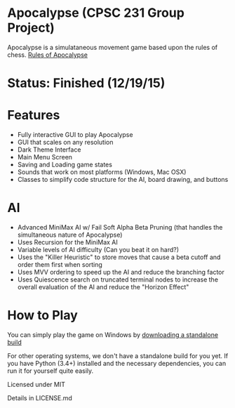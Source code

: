# Apocalypse (CPSC 231 Group Project)

Apocalypse is a simulataneous movement game based upon the rules of chess.
[Rules of Apocalypse](https://en.wikipedia.org/wiki/Apocalypse_(chess_variant))

# Status: Finished (12/19/15)

# Features

- Fully interactive GUI to play Apocalypse
- GUI that scales on any resolution
- Dark Theme Interface
- Main Menu Screen
- Saving and Loading game states
- Sounds that work on most platforms (Windows, Mac OSX)
- Classes to simplify code structure for the AI, board drawing, and buttons

# AI

- Advanced MiniMax AI w/ Fail Soft Alpha Beta Pruning (that handles the simultaneous nature of Apocalypse)
- Uses Recursion for the MiniMax AI
- Variable levels of AI difficulty (Can you beat it on hard?)
- Uses the "Killer Heuristic" to store moves that cause a beta cutoff and order them first when sorting
- Uses MVV ordering to speed up the AI and reduce the branching factor
- Uses Quiescence search on truncated terminal nodes to increase the overall evaluation of the AI and
  reduce the "Horizon Effect"

# How to Play

You can simply play the game on Windows by [downloading a standalone build](https://github.com/Step7750/Apocalypse/releases)

For other operating systems, we don't have a standalone build for you yet. If you have Python (3.4+) installed and the necessary dependencies, you can run it for yourself quite easily.


Licensed under MIT

Details in LICENSE.md


